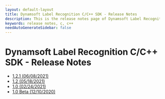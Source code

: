 ```yaml
---
layout: default-layout
title: Dynamsoft Label Recognition C/C++ SDK - Release Notes
description: This is the release notes page of Dynamsoft Label Recognition for C/C++ SDK.
keywords: release notes, c, c++
needAutoGenerateSidebar: false
---
```


# Dynamsoft Label Recognition C/C++ SDK - Release Notes

- [1.2.1 (06/08/2021)](c-cpp-1.md#121-06082021)
- [1.2   (05/18/2021)](c-cpp-1.md#12-05182021)
- [1.0   (02/24/2021)](c-cpp-1.md#10-02242021)
- [1.0 Beta   (12/10/2020)](c-cpp-1.md#10-beta-12102020)